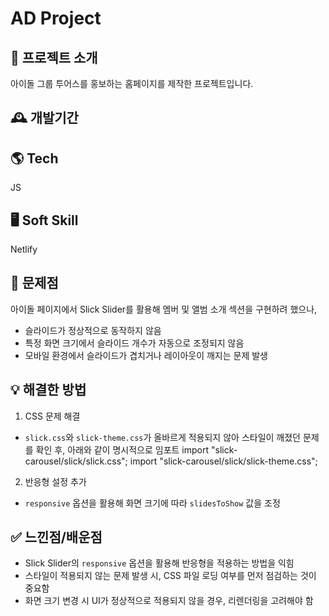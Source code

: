 # AD Project

## 🌈 프로젝트 소개
아이돌 그룹 투어스를 홍보하는 홈페이지를 제작한 프로젝트입니다.

## 🕰️ 개발기간

## 🌎 Tech
JS

## 🖥️ Soft Skill
Netlify

## 🥺 문제점
아이돌 페이지에서 Slick Slider를 활용해 멤버 및 앨범 소개 섹션을 구현하려 했으나,
- 슬라이드가 정상적으로 동작하지 않음
- 특정 화면 크기에서 슬라이드 개수가 자동으로 조정되지 않음
- 모바일 환경에서 슬라이드가 겹치거나 레이아웃이 깨지는 문제 발생

## 💡 해결한 방법
1. CSS 문제 해결
- `slick.css`와 `slick-theme.css`가 올바르게 적용되지 않아 스타일이 깨졌던 문제를 확인 후, 아래와 같이 명시적으로 임포트
  import "slick-carousel/slick/slick.css";
  import "slick-carousel/slick/slick-theme.css";
2. 반응형 설정 추가
- `responsive` 옵션을 활용해 화면 크기에 따라 `slidesToShow` 값을 조정

## ✅ 느낀점/배운점
- Slick Slider의 `responsive` 옵션을 활용해 반응형을 적용하는 방법을 익힘
- 스타일이 적용되지 않는 문제 발생 시, CSS 파일 로딩 여부를 먼저 점검하는 것이 중요함
- 화면 크기 변경 시 UI가 정상적으로 적용되지 않을 경우, 리렌더링을 고려해야 함
